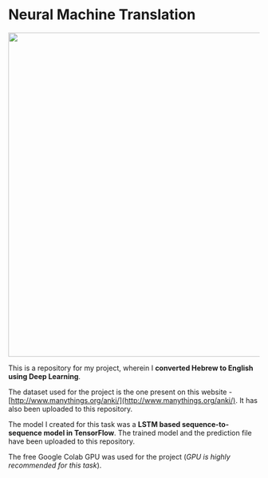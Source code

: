 # Neural Machine Translation

<img src="https://miro.medium.com/max/1838/1*9RfFciCR6CVTf-MSXo6EHA.png" width="650">

This is a repository for my project, wherein I **converted Hebrew to English using Deep Learning**.

The dataset used for the project is the one present on this website - [http://www.manythings.org/anki/](http://www.manythings.org/anki/). It has also been uploaded to this repository. 

The model I created for this task was a **LSTM based sequence-to-sequence model in TensorFlow**. The trained model and the prediction file have been uploaded to this repository. 

The free Google Colab GPU was used for the project (*GPU is highly recommended for this task*).


